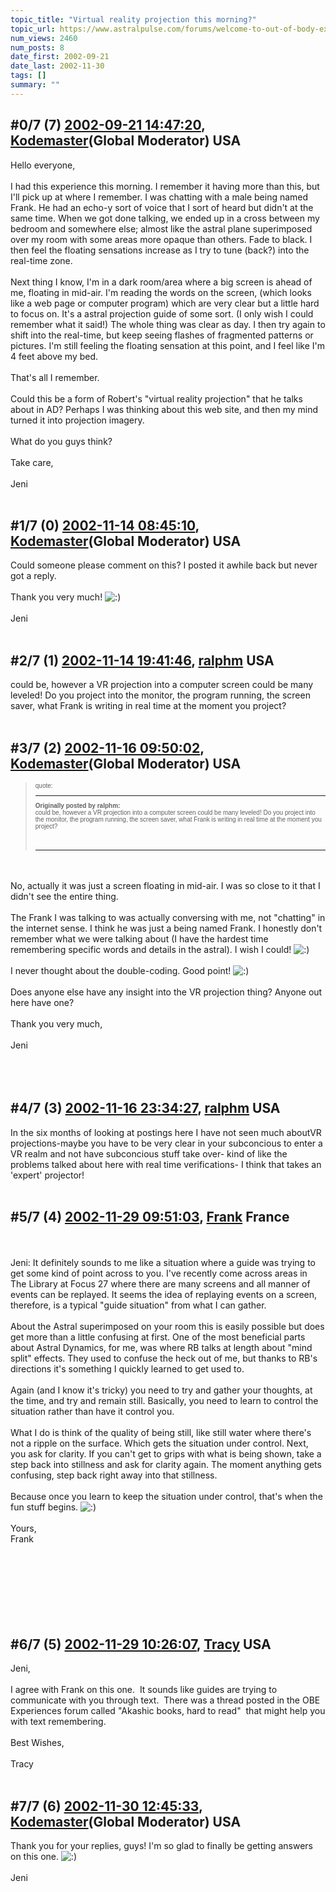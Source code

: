 ```yaml
---
topic_title: "Virtual reality projection this morning?"
topic_url: https://www.astralpulse.com/forums/welcome-to-out-of-body-experiences!/virtual-reality-projection-this-morning
num_views: 2460
num_posts: 8
date_first: 2002-09-21
date_last: 2002-11-30
tags: []
summary: ""
---
```


## \#0/7 (7) [2002-09-21 14:47:20](https://www.astralpulse.com/forums/index.php?msg=117718), [Kodemaster](https://www.astralpulse.com/forums/profile/?u=426)(Global Moderator) USA ##
<section>
Hello everyone,
<br>
<br>
I had this experience this morning. I remember it having more than this, but I'll pick up at where I remember. I was chatting with a male being named Frank. He had an echo-y sort of voice that I sort of heard but didn't at the same time. When we got done talking, we ended up in a cross between my bedroom and somewhere else; almost like the astral plane superimposed over my room with some areas more opaque than others. Fade to black. I then feel the floating sensations increase as I try to tune (back?) into the real-time zone.
<br>
<br>
Next thing I know, I'm in a dark room/area where a big screen is ahead of me, floating in mid-air. I'm reading the words on the screen, (which looks like a web page or computer program) which are very clear but a little hard to focus on. It's a astral projection guide of some sort. (I only wish I could remember what it said!) The whole thing was clear as day. I then try again to shift into the real-time, but keep seeing flashes of fragmented patterns or pictures. I'm still feeling the floating sensation at this point, and I feel like I'm 4 feet above my bed.
<br>
<br>
That's all I remember.
<br>
<br>
Could this be a form of Robert's "virtual reality projection" that he talks about in AD? Perhaps I was thinking about this web site, and then my mind turned it into projection imagery.
<br>
<br>
What do you guys think?
<br>
<br>
Take care,
<br>
<br>
Jeni
<br>
<br>
</section>

## \#1/7 (0) [2002-11-14 08:45:10](https://www.astralpulse.com/forums/index.php?msg=16791), [Kodemaster](https://www.astralpulse.com/forums/profile/?u=426)(Global Moderator) USA ##
<section>
Could someone please comment on this? I posted it awhile back but never got a reply.
<br>
<br>
Thank you very much!
<img alt=":)" class="smiley" src="https://www.astralpulse.com/forums/Smileys/fugue/smiley.png" title="Smiley"/>
<br>
<br>
Jeni
<br>
<br>
</section>

## \#2/7 (1) [2002-11-14 19:41:46](https://www.astralpulse.com/forums/index.php?msg=16825), [ralphm](https://www.astralpulse.com/forums/profile/?u=488) USA ##
<section>
could be, however a VR projection into a computer screen could be many leveled! Do you project into the monitor, the program running, the screen saver, what Frank is writing in real time at the moment you project?
<br>
<br>
</section>

## \#3/7 (2) [2002-11-16 09:50:02](https://www.astralpulse.com/forums/index.php?msg=16934), [Kodemaster](https://www.astralpulse.com/forums/profile/?u=426)(Global Moderator) USA ##
<section>
<blockquote id="quote">
 <font face='"Arial"' id="quote" size="1">
  quote:
  <hr height="1" id="quote" noshade=""/>
  <b>
   Originally posted by ralphm:
  </b>
  <br>
  could be, however a VR projection into a computer screen could be many leveled! Do you project into the monitor, the program running, the screen saver, what Frank is writing in real time at the moment you project?
  <br>
  <br>
  <br>
  <hr height="1" id="quote" noshade=""/>
 </font>
</blockquote>
<br>
<br>
No, actually it was just a screen floating in mid-air. I was so close to it that I didn't see the entire thing.
<br>
<br>
The Frank I was talking to was actually conversing with me, not "chatting" in the internet sense. I think he was just a being named Frank. I honestly don't remember what we were talking about (I have the hardest time remembering specific words and details in the astral). I wish I could!
<img alt=":)" class="smiley" src="https://www.astralpulse.com/forums/Smileys/fugue/smiley.png" title="Smiley"/>
<br>
<br>
I never thought about the double-coding. Good point!
<img alt=":)" class="smiley" src="https://www.astralpulse.com/forums/Smileys/fugue/smiley.png" title="Smiley"/>
<br>
<br>
Does anyone else have any insight into the VR projection thing? Anyone out here have one?
<br>
<br>
Thank you very much,
<br>
<br>
Jeni
<br>
<br>
<br>
<br>
</section>

## \#4/7 (3) [2002-11-16 23:34:27](https://www.astralpulse.com/forums/index.php?msg=16983), [ralphm](https://www.astralpulse.com/forums/profile/?u=488) USA ##
<section>
In the six months of looking at postings here I have not seen much aboutVR projections-maybe you have to be very clear in your subconcious to enter a VR realm and not have subconcious stuff take over- kind of like the problems talked about here with real time verifications- I think that takes an 'expert' projector!
<br>
<br>
</section>

## \#5/7 (4) [2002-11-29 09:51:03](https://www.astralpulse.com/forums/index.php?msg=17860), [Frank](https://www.astralpulse.com/forums/profile/?u=359) France ##
<section>
<br>
<br>
Jeni: It definitely sounds to me like a situation where a guide was trying to get some kind of point across to you. I've recently come across areas in The Library at Focus 27 where there are many screens and all manner of events can be replayed. It seems the idea of replaying events on a screen, therefore, is a typical "guide situation" from what I can gather.
<br>
<br>
About the Astral superimposed on your room this is easily possible but does get more than a little confusing at first. One of the most beneficial parts about Astral Dynamics, for me, was where RB talks at length about "mind split" effects. They used to confuse the heck out of me, but thanks to RB's directions it's something I quickly learned to get used to.
<br>
<br>
Again (and I know it's tricky) you need to try and gather your thoughts, at the time, and try and remain still. Basically, you need to learn to control the situation rather than have it control you.
<br>
<br>
What I do is think of the quality of being still, like still water where there's not a ripple on the surface. Which gets the situation under control. Next, you ask for clarity. If you can't get to grips with what is being shown, take a step back into stillness and ask for clarity again. The moment anything gets confusing, step back right away into that stillness.
<br>
<br>
Because once you learn to keep the situation under control, that's when the fun stuff begins.
<img alt=":)" class="smiley" src="https://www.astralpulse.com/forums/Smileys/fugue/smiley.png" title="Smiley"/>
<br>
<br>
Yours,
<br>
Frank
<br>
<br>
<br>
<br>
<br>
<br>
<br>
<br>
</section>

## \#6/7 (5) [2002-11-29 10:26:07](https://www.astralpulse.com/forums/index.php?msg=17865), [Tracy](https://www.astralpulse.com/forums/profile/?u=1055) USA ##
<section>
Jeni,
<br>
<br>
I agree with Frank on this one.  It sounds like guides are trying to communicate with you through text.  There was a thread posted in the OBE Experiences forum called "Akashic books, hard to read"  that might help you with text remembering.
<br>
<br>
Best Wishes,
<br>
<br>
Tracy
<br>
<br>
</section>

## \#7/7 (6) [2002-11-30 12:45:33](https://www.astralpulse.com/forums/index.php?msg=17957), [Kodemaster](https://www.astralpulse.com/forums/profile/?u=426)(Global Moderator) USA ##
<section>
Thank you for your replies, guys! I'm so glad to finally be getting answers on this one.
<img alt=":)" class="smiley" src="https://www.astralpulse.com/forums/Smileys/fugue/smiley.png" title="Smiley"/>
<br>
<br>
Jeni
<br>
<br>
</section>